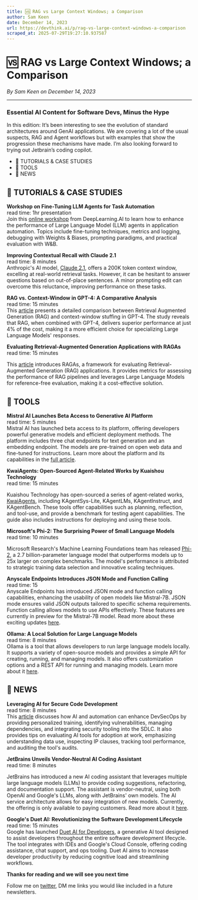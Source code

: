 ```yaml
---
title: 🆚 RAG vs Large Context Windows; a Comparison
author: Sam Keen
date: December 14, 2023
url: https://devthink.ai/p/rag-vs-large-context-windows-a-comparison
scraped_at: 2025-07-29T19:27:10.937587
---
```


# 🆚 RAG vs Large Context Windows; a Comparison

*By Sam Keen on December 14, 2023*

---

### **Essential AI Content for Software Devs,** **Minus the Hype**

In this edition: It’s been interesting to see the evolution of standard architectures around GenAI applications. We are covering a lot of the usual suspects, RAG and Agent workflows but with examples that show the progression these mechanisms have made. I’m also looking forward to trying out Jetbrain’s coding copilot.

- 📖 TUTORIALS & CASE STUDIES
- 🧰 TOOLS
- 📰 NEWS

## 📖 **TUTORIALS & CASE STUDIES**

**Workshop on Fine-Tuning LLM Agents for Task Automation**  
read time: 1hr presentation  
Join this [online workshop]("https://www.eventbrite.com/e/llm-agent-fine-tuning-enhancing-task-automation-with-weights-biases-tickets-771861728207") from DeepLearning.AI to learn how to enhance the performance of Large Language Model (LLM) agents in application automation. Topics include fine-tuning techniques, metrics and logging, debugging with Weights & Biases, prompting paradigms, and practical evaluation with W&B.

**Improving Contextual Recall with Claude 2.1**  
read time: 8 minutes  
Anthropic's AI model, [Claude 2.1]("https://www.anthropic.com/index/claude-2-1-prompting"), offers a 200K token context window, excelling at real-world retrieval tasks. However, it can be hesitant to answer questions based on out-of-place sentences. A minor prompting edit can overcome this reluctance, improving performance on these tasks.

**RAG vs. Context-Window in GPT-4: A Comparative Analysis**  
read time: 15 minutes  
This [article]("https://ai88.substack.com/p/rag-vs-context-window-in-gpt4-accuracy-cost") presents a detailed comparison between Retrieval Augmented Generation (RAG) and context-window stuffing in GPT-4. The study reveals that RAG, when combined with GPT-4, delivers superior performance at just 4% of the cost, making it a more efficient choice for specializing Large Language Models' responses.

**Evaluating Retrieval-Augmented Generation Applications with RAGAs**  
read time: 15 minutes



This [article]("https://towardsdatascience.com/evaluating-rag-applications-with-ragas-81d67b0ee31a") introduces RAGAs, a framework for evaluating Retrieval-Augmented Generation (RAG) applications. It provides metrics for assessing the performance of RAG pipelines and leverages Large Language Models for reference-free evaluation, making it a cost-effective solution.

##

## 🧰 **TOOLS**

**Mistral AI Launches Beta Access to Generative AI Platform**  
read time: 5 minutes  
Mistral AI has launched beta access to its platform, offering developers powerful generative models and efficient deployment methods. The platform includes three chat endpoints for text generation and an embedding endpoint. The models are pre-trained on open web data and fine-tuned for instructions. Learn more about the platform and its capabilities in the [full article]("https://mistral.ai/news/la-plateforme/").

**KwaiAgents: Open-Sourced Agent-Related Works by Kuaishou Technology**  
read time: 15 minutes



Kuaishou Technology has open-sourced a series of agent-related works, [KwaiAgents]("https://github.com/kwaikeg/kwaiagents"), including KAgentSys-Lite, KAgentLMs, KAgentInstruct, and KAgentBench. These tools offer capabilities such as planning, reflection, and tool-use, and provide a benchmark for testing agent capabilities. The guide also includes instructions for deploying and using these tools.

**Microsoft's Phi-2: The Surprising Power of Small Language Models**  
read time: 10 minutes

Microsoft Research's Machine Learning Foundations team has released [Phi-2]("https://www.microsoft.com/en-us/research/blog/phi-2-the-surprising-power-of-small-language-models/"), a 2.7 billion-parameter language model that outperforms models up to 25x larger on complex benchmarks. The model's performance is attributed to strategic training data selection and innovative scaling techniques.

**Anyscale Endpoints Introduces JSON Mode and Function Calling**  
read time: 15  
Anyscale Endpoints has introduced JSON mode and function calling capabilities, enhancing the usability of open models like Mistral-7B. JSON mode ensures valid JSON outputs tailored to specific schema requirements. Function calling allows models to use APIs effectively. These features are currently in preview for the Mistral-7B model. Read more about these exciting updates [here]("https://www.anyscale.com/blog/anyscale-endpoints-json-mode-and-function-calling-features").

**Ollama: A Local Solution for Large Language Models**  
read time: 8 minutes  
Ollama is a tool that allows developers to run large language models locally. It supports a variety of open-source models and provides a simple API for creating, running, and managing models. It also offers customization options and a REST API for running and managing models. Learn more about it [here]("https://github.com/jmorganca/ollama").

## 📰 **NEWS**

**Leveraging AI for Secure Code Development**  
read time: 8 minutes  
This [article]("https://www.linkedin.com/pulse/how-developers-can-use-ai-secure-code-github-irwdc/") discusses how AI and automation can enhance DevSecOps by providing personalized training, identifying vulnerabilities, managing dependencies, and integrating security tooling into the SDLC. It also provides tips on evaluating AI tools for adoption at work, emphasizing understanding data use, inspecting IP clauses, tracking tool performance, and auditing the tool's audits.

**JetBrains Unveils Vendor-Neutral AI Coding Assistant**  
read time: 8 minutes



JetBrains has introduced a new AI coding assistant that leverages multiple large language models (LLMs) to provide coding suggestions, refactoring, and documentation support. The assistant is vendor-neutral, using both OpenAI and Google's LLMs, along with JetBrains' own models. The AI service architecture allows for easy integration of new models. Currently, the offering is only available to paying customers. Read more about it [here]("https://thenewstack.io/jetbrains-launches-new-ai-assistant-powered-by-multiple-llms/").

**Google's Duet AI: Revolutionizing the Software Development Lifecycle**  
read time: 15 minutes  
Google has launched [Duet AI for Developers]("https://thenewstack.io/googles-duet-ai-launches-genai-across-full-sdlc-in-the-cloud/"), a generative AI tool designed to assist developers throughout the entire software development lifecycle. The tool integrates with IDEs and Google's Cloud Console, offering coding assistance, chat support, and ops tooling. Duet AI aims to increase developer productivity by reducing cognitive load and streamlining workflows.

**Thanks for reading and we will see you next time**

Follow me on [twitter]("https://twitter.com/devthinkai"), DM me links you would like included in a future newsletters.
